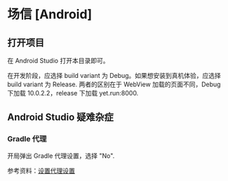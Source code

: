 # 场信 [Android]

## 打开项目

在 Android Studio 打开本目录即可。

在开发阶段，应选择 build variant 为 Debug。如果想安装到真机体验，应选择 build variant 为 Release. 两者的区别在于 WebView 加载的页面不同，Debug 下加载 10.0.2.2，release 下加载 yet.run:8000.

## Android Studio 疑难杂症

### Gradle 代理

开局弹出 Gradle 代理设置，选择 "No".

参考资料：[设置代理设置](https://developer.android.com/studio/intro/studio-config.html#proxy)